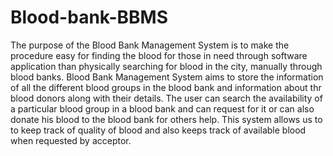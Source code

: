 # Blood-bank-BBMS
The purpose of the Blood Bank Management System is to make the procedure
easy for finding the blood for those in need through software application than
physically searching for blood in the city, manually through blood banks.
Blood Bank Management System aims to store the information of all the different
blood groups in the blood bank and information about thr blood donors along with
their details. The user can search the availability of a particular blood group in a
blood bank and can request for it or can also donate his blood to the blood bank
for others help.
This system allows us to to keep track of quality of blood and also keeps track of
available blood when requested by acceptor. 
